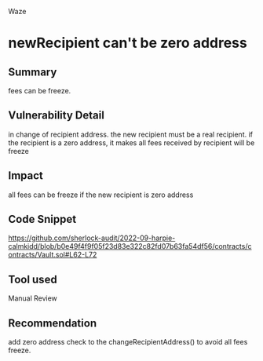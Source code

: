 Waze
# newRecipient can't be zero address

## Summary
fees can be freeze.
## Vulnerability Detail
in change of recipient address. the new recipient must be a real recipient. if the recipient is a zero address, it makes all fees received by recipient will be freeze
## Impact
all fees can be freeze if the new recipient is zero address
## Code Snippet
https://github.com/sherlock-audit/2022-09-harpie-calmkidd/blob/b0e49f4f9f05f23d83e322c82fd07b63fa54df56/contracts/contracts/Vault.sol#L62-L72
## Tool used

Manual Review

## Recommendation
add zero address check to the changeRecipientAddress() to avoid all fees freeze.